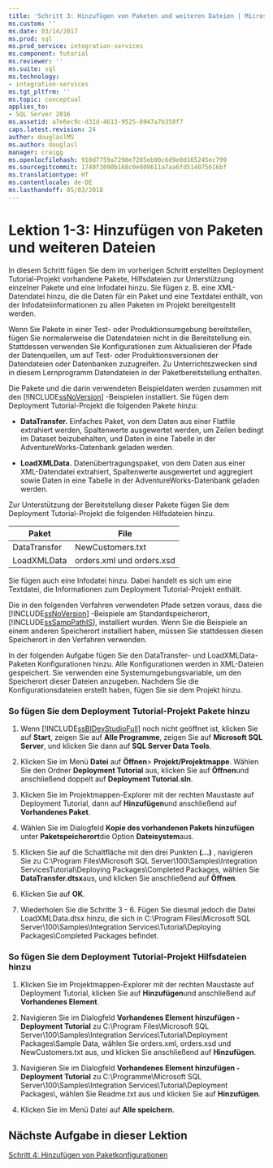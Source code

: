 ```yaml
---
title: 'Schritt 3: Hinzufügen von Paketen und weiteren Dateien | Microsoft-Dokumentation'
ms.custom: ''
ms.date: 03/14/2017
ms.prod: sql
ms.prod_service: integration-services
ms.component: tutorial
ms.reviewer: ''
ms.suite: sql
ms.technology:
- integration-services
ms.tgt_pltfrm: ''
ms.topic: conceptual
applies_to:
- SQL Server 2016
ms.assetid: a7e6ec9c-d31d-4613-9525-8947a7b358f7
caps.latest.revision: 24
author: douglaslMS
ms.author: douglasl
manager: craigg
ms.openlocfilehash: 910d7759a7298e7285eb90c6d9e0d165245ec799
ms.sourcegitcommit: 1740f3090b168c0e809611a7aa6fd514075616bf
ms.translationtype: HT
ms.contentlocale: de-DE
ms.lasthandoff: 05/03/2018
---
```

# <a name="lesson-1-3---adding-packages-and-other-files"></a>Lektion 1-3: Hinzufügen von Paketen und weiteren Dateien
In diesem Schritt fügen Sie dem im vorherigen Schritt erstellten Deployment Tutorial-Projekt vorhandene Pakete, Hilfsdateien zur Unterstützung einzelner Pakete und eine Infodatei hinzu. Sie fügen z. B. eine XML-Datendatei hinzu, die die Daten für ein Paket und eine Textdatei enthält, von der Infodateiinformationen zu allen Paketen im Projekt bereitgestellt werden.  
  
Wenn Sie Pakete in einer Test- oder Produktionsumgebung bereitstellen, fügen Sie normalerweise die Datendateien nicht in die Bereitstellung ein. Stattdessen verwenden Sie Konfigurationen zum Aktualisieren der Pfade der Datenquellen, um auf Test- oder Produktionsversionen der Datendateien oder Datenbanken zuzugreifen. Zu Unterrichtszwecken sind in diesem Lernprogramm Datendateien in der Paketbereitstellung enthalten.  
  
Die Pakete und die darin verwendeten Beispieldaten werden zusammen mit den [!INCLUDE[ssNoVersion](../includes/ssnoversion-md.md)] -Beispielen installiert. Sie fügen dem Deployment Tutorial-Projekt die folgenden Pakete hinzu:  
  
-   **DataTransfer.** Einfaches Paket, von dem Daten aus einer Flatfile extrahiert werden, Spaltenwerte ausgewertet werden, um Zeilen bedingt im Dataset beizubehalten, und Daten in eine Tabelle in der AdventureWorks-Datenbank geladen werden.  
  
-   **LoadXMLData.** Datenübertragungspaket, von dem Daten aus einer XML-Datendatei extrahiert, Spaltenwerte ausgewertet und aggregiert sowie Daten in eine Tabelle in der AdventureWorks-Datenbank geladen werden.  
  
Zur Unterstützung der Bereitstellung dieser Pakete fügen Sie dem Deployment Tutorial-Projekt die folgenden Hilfsdateien hinzu.  
  
|Paket|File|  
|-----------|--------|  
|DataTransfer|NewCustomers.txt|  
|LoadXMLData|orders.xml und orders.xsd|  
  
Sie fügen auch eine Infodatei hinzu. Dabei handelt es sich um eine Textdatei, die Informationen zum Deployment Tutorial-Projekt enthält.  
  
Die in den folgenden Verfahren verwendeten Pfade setzen voraus, dass die [!INCLUDE[ssNoVersion](../includes/ssnoversion-md.md)] -Beispiele am Standardspeicherort, [!INCLUDE[ssSampPathIS](../includes/sssamppathis-md.md)], installiert wurden. Wenn Sie die Beispiele an einem anderen Speicherort installiert haben, müssen Sie stattdessen diesen Speicherort in den Verfahren verwenden.  
  
In der folgenden Aufgabe fügen Sie den DataTransfer- und LoadXMLData-Paketen Konfigurationen hinzu. Alle Konfigurationen werden in XML-Dateien gespeichert. Sie verwenden eine Systemumgebungsvariable, um den Speicherort dieser Dateien anzugeben. Nachdem Sie die Konfigurationsdateien erstellt haben, fügen Sie sie dem Projekt hinzu.  
  
### <a name="to-add-packages-to-the-deployment-tutorial-project"></a>So fügen Sie dem Deployment Tutorial-Projekt Pakete hinzu  
  
1.  Wenn [!INCLUDE[ssBIDevStudioFull](../includes/ssbidevstudiofull-md.md)] noch nicht geöffnet ist, klicken Sie auf **Start**, zeigen Sie auf **Alle Programme**, zeigen Sie auf **Microsoft SQL Server**, und klicken Sie dann auf **SQL Server Data Tools**.  
  
2.  Klicken Sie im Menü **Datei** auf **Öffnen**&gt; **Projekt/Projektmappe**. Wählen Sie den Ordner **Deployment Tutorial** aus, klicken Sie auf **Öffnen**und anschließend doppelt auf **Deployment Tutorial.sln**.  
  
3.  Klicken Sie im Projektmappen-Explorer mit der rechten Maustaste auf Deployment Tutorial, dann auf **Hinzufügen**und anschließend auf **Vorhandenes Paket**.  
  
4.  Wählen Sie im Dialogfeld **Kopie des vorhandenen Pakets hinzufügen** unter **Paketspeicherort**die Option **Dateisystem**aus.  
  
5.  Klicken Sie auf die Schaltfläche mit den drei Punkten **(...)** , navigieren Sie zu C:\Program Files\Microsoft SQL Server\100\Samples\Integration ServicesTutorial\Deploying Packages\Completed Packages, wählen Sie **DataTransfer.dtsx**aus, und klicken Sie anschließend auf **Öffnen**.  
  
6.  Klicken Sie auf **OK**.  
  
7.  Wiederholen Sie die Schritte 3 - 6. Fügen Sie diesmal jedoch die Datei LoadXMLData.dtsx hinzu, die sich in C:\Program Files\Microsoft SQL Server\100\Samples\Integration Services\Tutorial\Deploying Packages\Completed Packages befindet.  
  
### <a name="to-add-ancillary-files-to-the-deployment-tutorial-project"></a>So fügen Sie dem Deployment Tutorial-Projekt Hilfsdateien hinzu  
  
1.  Klicken Sie im Projektmappen-Explorer mit der rechten Maustaste auf Deployment Tutorial, klicken Sie auf **Hinzufügen**und anschließend auf **Vorhandenes Element**.  
  
2.  Navigieren Sie im Dialogfeld **Vorhandenes Element hinzufügen - Deployment Tutorial** zu C:\Program Files\Microsoft SQL Server\100\Samples\Integration Services\Tutorial\Deployment Packages\Sample Data, wählen Sie orders.xml, orders.xsd und NewCustomers.txt aus, und klicken Sie anschließend auf **Hinzufügen**.  
  
3.  Navigieren Sie im Dialogfeld **Vorhandenes Element hinzufügen - Deployment Tutorial** zu C:\Programme\Microsoft SQL Server\100\Samples\Integration Services\Tutorial\Deployment Packages\\, wählen Sie Readme.txt aus und klicken Sie auf **Hinzufügen**.  
  
4.  Klicken Sie im Menü Datei auf **Alle speichern**.  
  
## <a name="next-task-in-lesson"></a>Nächste Aufgabe in dieser Lektion  
[Schritt 4: Hinzufügen von Paketkonfigurationen](../integration-services/lesson-1-4-adding-package-configurations.md)  
  
  
  
